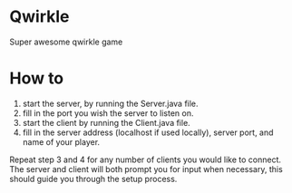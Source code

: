 # Qwirkle
Super awesome qwirkle game

# How to
1. start the server, by running the Server.java file.
2. fill in the port you wish the server to listen on.
3. start the client by running the Client.java file.
4. fill in the server address (localhost if used locally), server port, and name of your 
player.

Repeat step 3 and 4 for any number of clients you would like to connect. The server and client 
will both prompt you for input when necessary, this should guide you through the setup process.